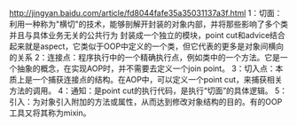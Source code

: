 http://jingyan.baidu.com/article/fd8044fafe35a35031137a3f.html
1：切面：利用一种称为"横切"的技术，能够剖解开封装的对象内部，并将那些影响了多个类并且与具体业务无关的公共行为 封装成一个独立的模块，point cut和advice结合起来就是aspect，它类似于OOP中定义的一个类，但它代表的更多是对象间横向的关系
2：连接点：程序执行中的一个精确执行点，例如类中的一个方法。它是一个抽象的概念，在实现AOP时，并不需要去定义一个join point。
3：切入点：本质上是一个捕获连接点的结构。在AOP中，可以定义一个point cut，来捕获相关方法的调用。
4：通知：是point cut的执行代码，是执行“切面”的具体逻辑。
5：引入：为对象引入附加的方法或属性，从而达到修改对象结构的目的。有的OOP工具又将其称为mixin。